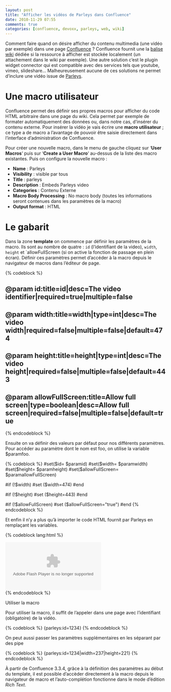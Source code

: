 ```yaml
---
layout: post
title: "Afficher les vidéos de Parleys dans Confluence"
date: 2010-11-29 07:55
comments: true
categories: [confluence, devoxx, parleys, web, wiki]
---
```


Comment faire quand on désire afficher du contenu multimedia (une vidéo par exemple) dans une page [Confluence](http://www.atlassian.com/software/confluence/) ?
Confluence fournit une la [balise wiki](http://confluence.atlassian.com/display/DOC/Embedding+Multimedia+Content) dédiée si la ressource à afficher est stockée localement (un attachement dans le wiki par exemple). Une autre solution c’est le plugin widget connector qui est compatible avec des services tels que youtube, vimeo, slideshare… Malheureusement aucune de ces solutions ne permet d’inclure une vidéo issue de [Parleys](http://www.parleys.com/).

<!-- more -->

Une macro utilisateur
=====================

Confluence permet des définir ses propres macros pour afficher du code HTML arbitraire dans une page du wiki. Cela permet par exemple de formater automatiquement des données ou, dans notre cas, d’insérer du contenu externe. Pour insérer la vidéo je vais écrire une __macro utilisateur__ ; ce type a de macro a l’avantage de pouvoir être saisie directement dans l’interface d’administration de Confluence.

Pour créer une nouvelle macro, dans le menu de gauche cliquez sur ‘__User Macros__‘ puis sur ‘__Create a User Macro__‘ au-dessus de la liste des macro existantes. Puis on configure la nouvelle macro :

- __Name__ : Parleys
- __Visibility__ : visible par tous
- __Title__ : parleys
- __Description__ : Embeds Parleys video
- __Categories__ : Contenu Externe
- __Macro Body Processing__ : No macro body (toutes les informations seront contenues dans les paramètres de la macro)
- __Output format__ : HTML

Le gabarit
==========

Dans la zone __template__ on commence par définir les paramètres de la macro. Ils sont au nombre de quatre : `id` (l’identifiant de la video), `width`, `height` et `allowFullScreen (si on active la fonction de passage en plein écran). Définir ces paramètres permet d’accéder à la macro depuis le navigateur de macros dans l’éditeur de page.

{% codeblock %}
## @param id:title=id|desc=The video identifier|required=true|multiple=false
## @param width:title=width|type=int|desc=The video width|required=false|multiple=false|default=474
## @param height:title=height|type=int|desc=The video height|required=false|multiple=false|default=443
## @param allowFullScreen:title=Allow full screen|type=boolean|desc=Allow full screen|required=false|multiple=false|default=true
{% endcodeblock %}

Ensuite on va définir des valeurs par défaut pour nos différents paramètres. Pour accéder au paramètre dont le nom est foo, on utilise la variable $paramfoo.

{% codeblock %}
#set($id= $paramid)
#set($width= $paramwidth)
#set($height= $paramheight)
#set($allowFullScreen= $paramallowFullScreen)

#if (!$width)
  #set ($width=474)
#end

#if (!$height)
  #set ($height=443)
#end

#if (!$allowFullScreen)
  #set ($allowFullScreen="true")
#end
{% endcodeblock %}

Et enfin il n’y a plus qu’à importer le code HTML fournit par Parleys en remplaçant les variables.

{% codeblock lang:html %}
<div>
  <object width="$width" height="$height">
    <param name="movie" value="http://www.parleys.com/share/parleysshare2.swf?pageId=$id"/>
    <param name="allowFullScreen" value="$allowFullScreen"/>
    <param name="pageId" value="$id"/>
    <embed src="http://www.parleys.com/share/parleysshare2.swf?pageId=$paramid"
          type="application/x-shockwave-flash"
          allowfullscreen="$allowFullScreen"
          width="$width" height="$height"/>
  </object>
</div>
{% endcodeblock %}

Utiliser la macro

Pour utiliser la macro, il suffit de l’appeler dans une page avec l’identifiant (obligatoire) de la vidéo.

{% codeblock %}
{parleys:id=1234}
{% endcodeblock %}

On peut aussi passer les paramètres supplémentaires en les séparant par des pipe

{% codeblock %}
{parleys:id=1234|width=237|height=221}
{% endcodeblock %}

À partir de Confluence 3.3.4, grâce à la définition des paramètres au début du template, il est possible d’accèder directement à la macro depuis le navigateur de macro et l’auto-complétion fonctionne dans le mode d’édition _Rich Text_.

